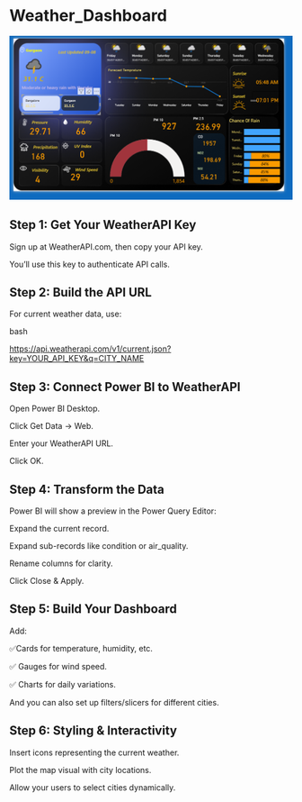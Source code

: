 # Weather_Dashboard
![](screenshot.png)
## Step 1: Get Your WeatherAPI Key
Sign up at WeatherAPI.com, then copy your API key.

You’ll use this key to authenticate API calls.

 ## Step 2: Build the API URL
For current weather data, use:

bash

https://api.weatherapi.com/v1/current.json?key=YOUR_API_KEY&q=CITY_NAME

## Step 3: Connect Power BI to WeatherAPI
Open Power BI Desktop.

Click Get Data → Web.

Enter your WeatherAPI URL.

Click OK.

## Step 4: Transform the Data
Power BI will show a preview in the Power Query Editor:

Expand the current record.

Expand sub-records like condition or air_quality.

Rename columns for clarity.

Click Close & Apply.

## Step 5: Build Your Dashboard
Add:

✅Cards for temperature, humidity, etc.

✅ Gauges for wind speed.

✅ Charts for daily variations.

And you can also set up filters/slicers for different cities.

## Step 6: Styling & Interactivity
Insert icons representing the current weather.

Plot the map visual with city locations.

Allow your users to select cities dynamically.

